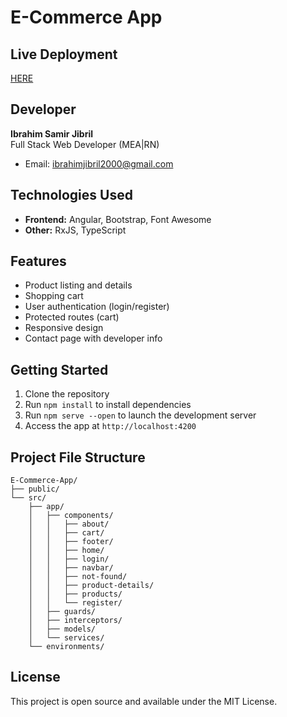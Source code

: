 
# E-Commerce App

## Live Deployment  
[HERE](https://e-commerce-angular-mu.vercel.app/)

## Developer
**Ibrahim Samir Jibril**  
Full Stack Web Developer (MEA|RN)
- Email: [ibrahimjibril2000@gmail.com](mailto:ibrahimjibril2000@gmail.com)

## Technologies Used
- **Frontend:** Angular, Bootstrap, Font Awesome
- **Other:** RxJS, TypeScript

## Features
- Product listing and details
- Shopping cart
- User authentication (login/register)
- Protected routes (cart)
- Responsive design
- Contact page with developer info

## Getting Started
1. Clone the repository
2. Run `npm install` to install dependencies
3. Run `npm serve --open` to launch the development server
4. Access the app at `http://localhost:4200`

## Project File Structure
```
E-Commerce-App/
├── public/
└── src/
    ├── app/
    │   ├── components/
    │   │   ├── about/
    │   │   ├── cart/
    │   │   ├── footer/
    │   │   ├── home/
    │   │   ├── login/
    │   │   ├── navbar/
    │   │   ├── not-found/
    │   │   ├── product-details/
    │   │   ├── products/
    │   │   └── register/
    │   ├── guards/
    │   ├── interceptors/
    │   ├── models/
    │   └── services/
    └── environments/
```

## License
This project is open source and available under the MIT License.
